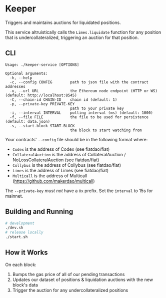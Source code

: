 # Keeper

Triggers and maintains auctions for liquidated positions.

This service altruistically calls the `Limes.liquidate` function for any
position that is undercollateralized, triggering an auction for that position.

## CLI

```
Usage: ./keeper-service [OPTIONS]

Optional arguments:
  -h, --help
  -c, --config CONFIG        path to json file with the contract addresses
  -u, --url URL              the Ethereum node endpoint (HTTP or WS) (default: http://localhost:8545)
  -C, --chain-id CHAIN-ID    chain id (default: 1)
  -p, --private-key PRIVATE-KEY
                             path to your private key
  -i, --interval INTERVAL    polling interval (ms) (default: 1000)
  -f, --file FILE            the file to be used for persistence (default: data.json)
  -s, --start-block START-BLOCK
                             the block to start watching from
```

Your contracts' `--config` file should be in the following format where:
 * `Codex` is the address of Codex (see fiatdao/fiat)
 * `CollateralAuction` is the address of CollateralAuction / NoLossCollateralAuction (see fiatdao/fiat)
 * `Collybus` is the address of Collybus (see fiatdao/fiat)
 * `Limes` is the address of Limes (see fiatdao/fiat)
 * `Multicall` is the address of Multicall (https://github.com/makerdao/multicall)

The `--private-key` _must not_ have a `0x` prefix. Set the `interval` to 15s for mainnet.

## Building and Running

```sh
# development
./dev.sh
# release locally
./start.sh
```

## How it Works

On each block:
1. Bumps the gas price of all of our pending transactions
2. Updates our dataset of positions & liquidation auctions with the new block's data
3. Trigger the auction for any undercollateralized positions
